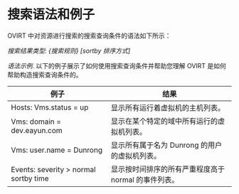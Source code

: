 # 搜索语法和例子

OVIRT 中对资源进行搜索的搜索查询条件的语法如下所示：

*搜索结果类型: {搜索规则} [sortby 排序方式]*

*语法示例*.
以下的例子展示了如何使用搜索查询条件并帮助您理解 OVIRT
是如何帮助构造搜索查询条件的。

|例子|结果|
|----|----|
|Hosts: Vms.status = up|显示所有运行着虚拟机的主机列表。|
|Vms: domain = dev.eayun.com|显示在某个特定的域中所有运行的虚拟机列表。|
|Vms: user.name = Dunrong|显示所有属于名为 Dunrong 的用户的虚拟机列表。|
|Events: severity \> normal sortby time|显示按时间排序的所有严重程度高于 normal 的事件列表。|
